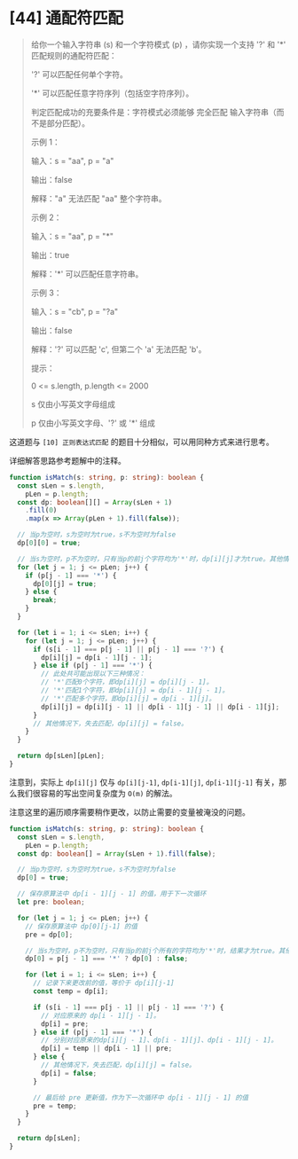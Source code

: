 # [44] 通配符匹配

> 给你一个输入字符串 (s) 和一个字符模式 (p) ，请你实现一个支持 '?' 和 '\*' 匹配规则的通配符匹配：
>
> '?' 可以匹配任何单个字符。
>
> '\*' 可以匹配任意字符序列（包括空字符序列）。
>
> 判定匹配成功的充要条件是：字符模式必须能够 完全匹配 输入字符串（而不是部分匹配）。
>
> 示例 1：
>
> 输入：s = "aa", p = "a"
>
> 输出：false
>
> 解释："a" 无法匹配 "aa" 整个字符串。
>
> 示例 2：
>
> 输入：s = "aa", p = "\*"
>
> 输出：true
>
> 解释：'\*' 可以匹配任意字符串。
>
> 示例 3：
>
> 输入：s = "cb", p = "?a"
>
> 输出：false
>
> 解释：'?' 可以匹配 'c', 但第二个 'a' 无法匹配 'b'。
>
> 提示：
>
> 0 <= s.length, p.length <= 2000
>
> s 仅由小写英文字母组成
>
> p 仅由小写英文字母、'?' 或 '\*' 组成

这道题与 `[10] 正则表达式匹配` 的题目十分相似，可以用同种方式来进行思考。

详细解答思路参考题解中的注释。

```ts
function isMatch(s: string, p: string): boolean {
  const sLen = s.length,
    pLen = p.length;
  const dp: boolean[][] = Array(sLen + 1)
    .fill(0)
    .map(x => Array(pLen + 1).fill(false));

  // 当p为空时，s为空时为true，s不为空时为false
  dp[0][0] = true;

  // 当s为空时，p不为空时，只有当p的前j个字符均为'*'时，dp[i][j]才为true。其他情况均为false
  for (let j = 1; j <= pLen; j++) {
    if (p[j - 1] === '*') {
      dp[0][j] = true;
    } else {
      break;
    }
  }

  for (let i = 1; i <= sLen; i++) {
    for (let j = 1; j <= pLen; j++) {
      if (s[i - 1] === p[j - 1] || p[j - 1] === '?') {
        dp[i][j] = dp[i - 1][j - 1];
      } else if (p[j - 1] === '*') {
        // 此处共可能出现以下三种情况：
        // '*'匹配0个字符，即dp[i][j] = dp[i][j - 1]。
        // '*'匹配1个字符，即dp[i][j] = dp[i - 1][j - 1]。
        // '*'匹配多个字符，即dp[i][j] = dp[i - 1][j]。
        dp[i][j] = dp[i][j - 1] || dp[i - 1][j - 1] || dp[i - 1][j];
      }
      // 其他情况下，失去匹配，dp[i][j] = false。
    }
  }

  return dp[sLen][pLen];
}
```

注意到，实际上 `dp[i][j]` 仅与 `dp[i][j-1]`, `dp[i-1][j]`, `dp[i-1][j-1]` 有关，那么我们很容易的写出空间复杂度为 `O(m)` 的解法。

注意这里的遍历顺序需要稍作更改，以防止需要的变量被淹没的问题。

```ts
function isMatch(s: string, p: string): boolean {
  const sLen = s.length,
    pLen = p.length;
  const dp: boolean[] = Array(sLen + 1).fill(false);

  // 当p为空时，s为空时为true，s不为空时为false
  dp[0] = true;

  // 保存原算法中 dp[i - 1][j - 1] 的值，用于下一次循环
  let pre: boolean;

  for (let j = 1; j <= pLen; j++) {
    // 保存原算法中 dp[0][j-1] 的值
    pre = dp[0];

    // 当s为空时，p不为空时，只有当p的前j个所有的字符均为'*'时，结果才为true。其他情况均为false
    dp[0] = p[j - 1] === '*' ? dp[0] : false;

    for (let i = 1; i <= sLen; i++) {
      // 记录下来更改前的值，等价于 dp[i][j-1]
      const temp = dp[i];

      if (s[i - 1] === p[j - 1] || p[j - 1] === '?') {
        // 对应原来的 dp[i - 1][j - 1]。
        dp[i] = pre;
      } else if (p[j - 1] === '*') {
        // 分别对应原来的dp[i][j - 1]、dp[i - 1][j]、dp[i - 1][j - 1]。
        dp[i] = temp || dp[i - 1] || pre;
      } else {
        // 其他情况下，失去匹配，dp[i][j] = false。
        dp[i] = false;
      }

      // 最后给 pre 更新值，作为下一次循环中 dp[i - 1][j - 1] 的值
      pre = temp;
    }
  }

  return dp[sLen];
}
```
